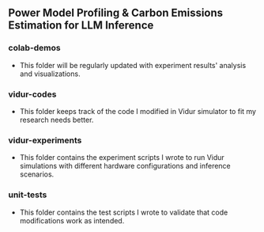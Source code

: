 ## Power Model Profiling & Carbon Emissions Estimation for LLM Inference 

### colab-demos
- This folder will be regularly updated with experiment results' analysis and visualizations.

### vidur-codes
- This folder keeps track of the code I modified in Vidur simulator to fit my research needs better.

### vidur-experiments
- This folder contains the experiment scripts I wrote to run Vidur simulations with different hardware configurations and inference scenarios.

### unit-tests
- This folder contains the test scripts I wrote to validate that code modifications work as intended.
